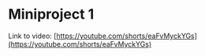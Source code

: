 # Miniproject 1

Link to video: [https://youtube.com/shorts/eaFvMyckYGs](https://youtube.com/shorts/eaFvMyckYGs)
